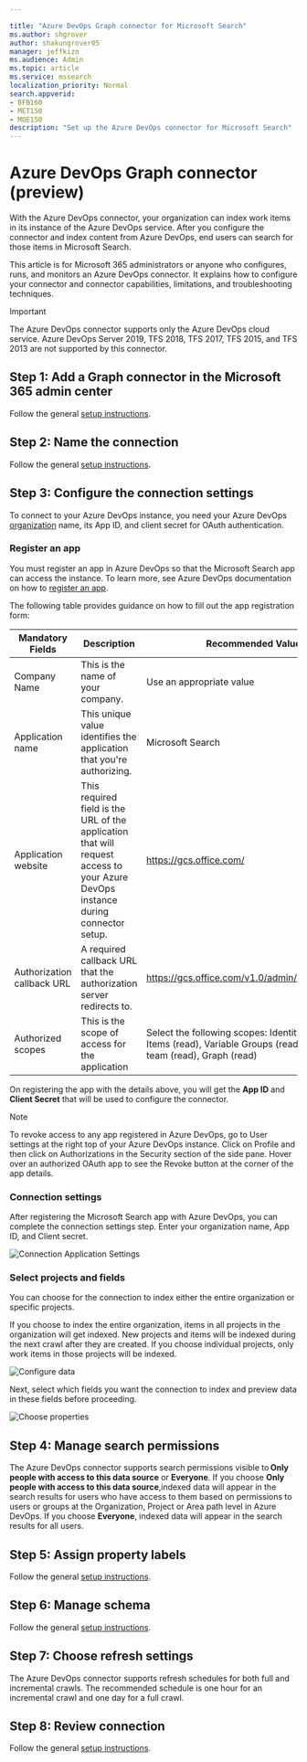 ```yaml
--- 

title: "Azure DevOps Graph connector for Microsoft Search" 
ms.author: shgrover 
author: shakungrover05 
manager: jeffkizn 
ms.audience: Admin 
ms.topic: article 
ms.service: mssearch 
localization_priority: Normal 
search.appverid: 
- BFB160 
- MET150 
- MOE150 
description: "Set up the Azure DevOps connector for Microsoft Search" 
--- 
```


# Azure DevOps Graph connector (preview)

With the Azure DevOps connector, your organization can index work items in its instance of the Azure DevOps service. After you configure the connector and index content from Azure DevOps, end users can search for those items in Microsoft Search.

This article is for Microsoft 365 administrators or anyone who configures, runs, and monitors an Azure DevOps connector. It explains how to configure your connector and connector capabilities, limitations, and troubleshooting techniques.

>[!IMPORTANT]
>The Azure DevOps connector supports only the Azure DevOps cloud service. Azure DevOps Server 2019, TFS 2018, TFS 2017, TFS 2015, and TFS 2013 are not supported by this connector.

<!---## Before you get started-->

<!---Insert "Before you get started" recommendations for this data source-->

## Step 1: Add a Graph connector in the Microsoft 365 admin center

Follow the general [setup instructions](https://docs.microsoft.com/microsoftsearch/configure-connector).
<!---If the above phrase does not apply, delete it and insert specific details for your data source that are different from general setup 
instructions.-->

## Step 2: Name the connection

Follow the general [setup instructions](https://docs.microsoft.com/microsoftsearch/configure-connector).
<!---If the above phrase does not apply, delete it and insert specific details for your data source that are different from general setup 
instructions.-->

## Step 3: Configure the connection settings

To connect to your Azure DevOps instance, you need your Azure DevOps [organization](https://docs.microsoft.com/azure/devops/organizations/accounts/create-organization) name, its App ID, and client secret for OAuth authentication.

### Register an app

You must register an app in Azure DevOps so that the Microsoft Search app can access the instance. To learn more, see Azure DevOps documentation on how to [register an app](https://docs.microsoft.com/azure/devops/integrate/get-started/authentication/oauth?view=azure-devops#register-your-app).

The following table provides guidance on how to fill out the app registration form:

 **Mandatory Fields** | **Description**      | **Recommended Value**
--- | --- | ---
| Company Name         | This is the name of your company. | Use an appropriate value   |
| Application name     | This unique value identifies the application that you're authorizing.    | Microsoft Search     |
| Application website  | This required field is the URL of the application that will request access to your Azure DevOps instance during connector setup.  | <https://gcs.office.com/>                |
| Authorization callback URL        | A required callback URL that the authorization server redirects to. | <https://gcs.office.com/v1.0/admin/oauth/callback>|
| Authorized scopes | This is the scope of access for the application | Select the following scopes: Identity (read), Work Items (read), Variable Groups (read), Project and team (read), Graph (read)|

On registering the app with the details above, you will get the **App ID** and **Client Secret** that will be used to configure the connector.

>[!NOTE]
>To revoke access to any app registered in Azure DevOps, go to User settings at the right top of your Azure DevOps instance. Click on Profile and then click on Authorizations in the Security section of the side pane. Hover over an authorized OAuth app to see the Revoke button at the corner of the app details.

### Connection settings

After registering the Microsoft Search app with Azure DevOps, you can complete the connection settings step. Enter your organization name, App ID, and Client secret.

![Connection Application Settings](media/ADO_Connection_settings_2.png)

### Select projects and fields

You can choose for the connection to index either the entire organization or specific projects.

If you choose to index the entire organization, items in all projects in the organization will get indexed. New projects and items will be indexed during the next crawl after they are created. If you choose individual projects, only work items in those projects will be indexed.

![Configure data](media/ADO_Configure_data.png)

Next, select which fields you want the connection to index and preview data in these fields before proceeding.

![Choose properties](media/ADO_choose_properties.png)

## Step 4: Manage search permissions

The Azure DevOps connector supports search permissions visible to **Only people with access to this data source** or **Everyone**. If you choose **Only people with access to this data source**,indexed data will appear in the search results for users who have access to them based on permissions to users or groups at the Organization, Project or Area path level in Azure DevOps. If you choose **Everyone**, indexed data will appear in the search results for all users.

## Step 5: Assign property labels

Follow the general [setup instructions](https://docs.microsoft.com/microsoftsearch/configure-connector).

## Step 6: Manage schema

Follow the general [setup instructions](https://docs.microsoft.com/microsoftsearch/configure-connector).

## Step 7: Choose refresh settings

The Azure DevOps connector supports refresh schedules for both full and incremental crawls. 
The recommended schedule is one hour for an incremental crawl and one day for a full crawl.

## Step 8: Review connection

Follow the general [setup instructions](https://docs.microsoft.com/microsoftsearch/configure-connector).
<!---If the above phrase does not apply, delete it and insert specific details for your data source that are different from general setup 
instructions.-->

<!---## Troubleshooting-->
<!---Insert troubleshooting recommendations for this data source-->

<!---## Limitations-->
<!---Insert limitations for this data source-->
